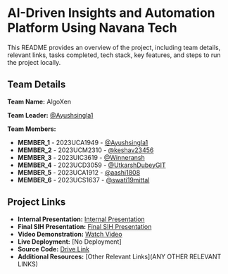 # AI-Driven Insights and Automation Platform Using Navana Tech

This README provides an overview of the project, including team details, relevant links, tasks completed, tech stack, key features, and steps to run the project locally.

## Team Details

**Team Name:** AlgoXen

**Team Leader:** [@Ayushsingla1](https://github.com/Ayushsingla1)

**Team Members:**

- **MEMBER_1** - 2023UCA1949 - [@Ayushsingla1](https://github.com/Ayushsingla1)
- **MEMBER_2** - 2023UCM2310 - [@keshav23456](https://github.com/keshav23456)
- **MEMBER_3** - 2023UIC3619 - [@Winneransh](https://github.com/Winneransh)
- **MEMBER_4** - 2023UCD3059 - [@UtkarshDubeyGIT](https://github.com/UtkarshDubeyGIT)
- **MEMBER_5** - 2023UCA1912 - [@aashi1808](https://github.com/aashi1808)
- **MEMBER_6** - 2023UCS1637 - [@swati19mittal](https://github.com/swati19mittal)

## Project Links

- **Internal Presentation:** [Internal Presentation](./files/Internal_PPT_ALGOXEN.pdf)
- **Final SIH Presentation:** [Final SIH Presentation](./files/SIH_PPT_ALGOXEN.pdf)
- **Video Demonstration:** [Watch Video](https://youtu.be/Be2v6Jlzfx8)
- **Live Deployment:** [No Deployment]
- **Source Code:** [Drive Link](https://drive.google.com/drive/folders/1c0Cku6gPVaLMlmCuhlTv3g5zBno_-JT-?usp=drive_link)
- **Additional Resources:** [Other Relevant Links](ANY OTHER RELEVANT LINKS)
